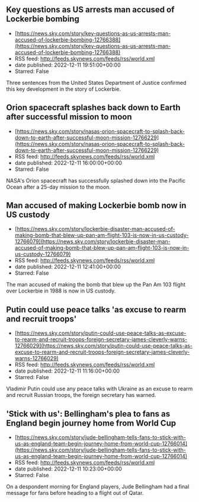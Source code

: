 ## Key questions as US arrests man accused of Lockerbie bombing
 - [https://news.sky.com/story/key-questions-as-us-arrests-man-accused-of-lockerbie-bombing-12766388](https://news.sky.com/story/key-questions-as-us-arrests-man-accused-of-lockerbie-bombing-12766388)
 - RSS feed: http://feeds.skynews.com/feeds/rss/world.xml
 - date published: 2022-12-11 19:51:00+00:00
 - Starred: False

Three sentences from the United States Department of Justice confirmed this key development in the story of Lockerbie.

## Orion spacecraft splashes back down to Earth after successful mission to moon
 - [https://news.sky.com/story/nasas-orion-spacecraft-to-splash-back-down-to-earth-after-successful-moon-mission-12766229](https://news.sky.com/story/nasas-orion-spacecraft-to-splash-back-down-to-earth-after-successful-moon-mission-12766229)
 - RSS feed: http://feeds.skynews.com/feeds/rss/world.xml
 - date published: 2022-12-11 16:00:00+00:00
 - Starred: False

NASA's Orion spacecraft has successfully splashed down into the Pacific Ocean after a 25-day mission to the moon.

## Man accused of making Lockerbie bomb now in US custody
 - [https://news.sky.com/story/lockerbie-disaster-man-accused-of-making-bomb-that-blew-up-pan-am-flight-103-is-now-in-us-custody-12766079](https://news.sky.com/story/lockerbie-disaster-man-accused-of-making-bomb-that-blew-up-pan-am-flight-103-is-now-in-us-custody-12766079)
 - RSS feed: http://feeds.skynews.com/feeds/rss/world.xml
 - date published: 2022-12-11 12:41:00+00:00
 - Starred: False

The man accused of making the bomb that blew up the Pan Am 103 flight over Lockerbie in 1988 is now in US custody.

## Putin could use peace talks 'as excuse to rearm and recruit troops'
 - [https://news.sky.com/story/putin-could-use-peace-talks-as-excuse-to-rearm-and-recruit-troops-foreign-secretary-james-cleverly-warns-12766029](https://news.sky.com/story/putin-could-use-peace-talks-as-excuse-to-rearm-and-recruit-troops-foreign-secretary-james-cleverly-warns-12766029)
 - RSS feed: http://feeds.skynews.com/feeds/rss/world.xml
 - date published: 2022-12-11 11:16:00+00:00
 - Starred: False

Vladimir Putin could use any peace talks with Ukraine as an excuse to rearm and recruit Russian troops, the foreign secretary has warned.

## 'Stick with us': Bellingham's plea to fans as England begin journey home from World Cup
 - [https://news.sky.com/story/jude-bellingham-tells-fans-to-stick-with-us-as-england-team-begin-journey-home-from-world-cup-12766014](https://news.sky.com/story/jude-bellingham-tells-fans-to-stick-with-us-as-england-team-begin-journey-home-from-world-cup-12766014)
 - RSS feed: http://feeds.skynews.com/feeds/rss/world.xml
 - date published: 2022-12-11 10:23:00+00:00
 - Starred: False

On a despondent morning for England players, Jude Bellingham had a final message for fans before heading to a flight out of Qatar.
